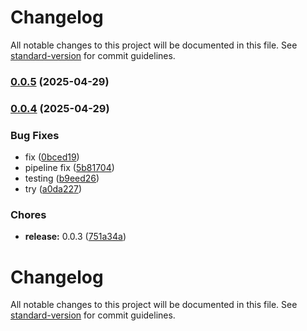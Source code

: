 # Changelog

All notable changes to this project will be documented in this file. See [standard-version](https://github.com/conventional-changelog/standard-version) for commit guidelines.

### [0.0.5](https://gitlab.com/promethistai-projects/ciirc-projects/selfservice/selfservice_react/compare/v0.0.4...v0.0.5) (2025-04-29)

### [0.0.4](https://gitlab.com/promethistai-projects/ciirc-projects/selfservice/selfservice_react/compare/v0.0.3...v0.0.4) (2025-04-29)


### Bug Fixes

* fix ([0bced19](https://gitlab.com/promethistai-projects/ciirc-projects/selfservice/selfservice_react/commit/0bced192ddacc5e96fdb57734b88da9790b24cc2))
* pipeline fix ([5b81704](https://gitlab.com/promethistai-projects/ciirc-projects/selfservice/selfservice_react/commit/5b81704669e74a864d1d90c95c8689286c3235ef))
* testing ([b9eed26](https://gitlab.com/promethistai-projects/ciirc-projects/selfservice/selfservice_react/commit/b9eed26542b84526f34608ec85aaf106a289426c))
* try ([a0da227](https://gitlab.com/promethistai-projects/ciirc-projects/selfservice/selfservice_react/commit/a0da227e4dbf479fec81dafe9f769ed0f0e66a96))


### Chores

* **release:** 0.0.3 ([751a34a](https://gitlab.com/promethistai-projects/ciirc-projects/selfservice/selfservice_react/commit/751a34a37c0246b6417fd645c8821eea689e6fcd))

# Changelog

All notable changes to this project will be documented in this file. See [standard-version](https://github.com/conventional-changelog/standard-version) for commit guidelines.
